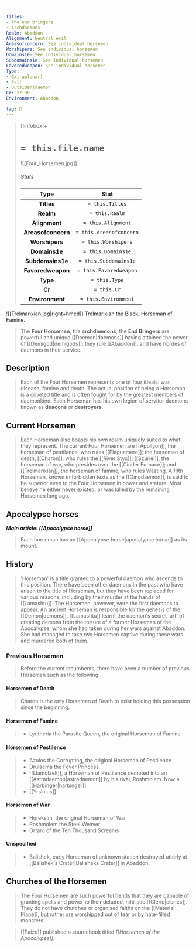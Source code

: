 ```yaml
---

Titles:
- The end bringers
- Archdaemons
Realm: Abaddon
Alignment: Neutral evil
Areasofconcern: See individual horsemen
Worshipers: See individual horsemen
Domains1e: See individual horsemen
Subdomains1e: See individual horsemen
Favoredweapon: See individual horsemen
Type:
- Extraplanar)
- Evil
- Outsider(daemon
Cr: 27-30
Environment: Abaddon

tag: 🙏
---
```


> [!infobox]+
> #  `= this.file.name`
> ![[Four_Horsemen.jpg]]
> ##### Stats
> Type | Stat |
> :---:|:---:|
> **Titles** | `= this.Titles` |
> **Realm** | `= this.Realm` |
> **Alignment** | `= this.Alignment` |
> **Areasofconcern** | `= this.Areasofconcern` |
> **Worshipers** | `= this.Worshipers` |
> **Domains1e** | `= this.Domains1e` |
> **Subdomains1e** | `= this.Subdomains1e` |
> **Favoredweapon** | `= this.Favoredweapon` |
> **Type** | `= this.Type` |
> **Cr** | `= this.Cr` |
> **Environment** | `= this.Environment` |



![[Trelmarixian.jpg|right+hmed]] 
 Trelmarixian the Black, Horseman of Famine.
> The **Four Horsemen**, the **archdaemons**, the **End Bringers** are powerful and unique [[Daemon|daemons]] having attained the power of [[Demigod|demigods]]: they rule [[Abaddon]], and have hordes of daemons in their service.



## Description

> Each of the Four Horsemen represents one of four ideals: war, disease, famine and death. The actual position of being a Horseman is a coveted title and is often fought for by the greatest members of daemonkind. Each Horseman has his own legion of servitor daemons known as **deacons** or **destroyers**.


## Current Horsemen

> Each Horseman also boasts his own realm uniquely suited to what they represent. The current Four Horsemen are [[Apollyon]], the horseman of pestilence, who rules [[Plaguemere]]; the horseman of death, [[Charon]], who rules the [[River Styx]]; [[Szuriel]], the horseman of war, who presides over the [[Cinder Furnace]]; and [[Trelmarixian]], the horseman of famine, who rules Wasting. A fifth Horseman, known in forbidden texts as the [[Oinodaemon]], is said to be superior even to the Four Horsemen in power and stature.  Most believe he either never existed, or was killed by the remaining Horsemen long ago.


## Apocalypse horses

***Main article: [[Apocalypse horse]]***
> Each horseman has an [[Apocalypse horse|apocalypse horse]] as its mount.


## History

> 'Horseman' is a title granted to a powerful daemon who ascends to this position. There have been other daemons in the past who have arisen to the title of Horseman, but they have been replaced for various reasons, including by their murder at the hands of [[Lamashtu]]. The Horsemen, however, were the first daemons to appear.
> An ancient Horseman is responsible for the genesis of the [[Demon|demons]]. [[Lamashtu]] learnt the daemon's secret 'art' of creating demons from the torture of a former Horseman of the Apocalypse, whom she had taken during her wars against Abaddon. She had managed to take two Horsemen captive during these wars and murdered both of them.


### Previous Horsemen

> Before the current incumbents, there have been a number of previous Horsemen such as the following:


#### Horsemen of Death

> Charon is the only Horseman of Death to exist holding this possession since the beginning.


#### Horsemen of Famine

> - Lyutheria the Parasite Queen, the original Horseman of Famine

#### Horsemen of Pestilence

> - Azulos the Corrupting, the original Horseman of Pestilence
> - Drulaema the Fever Princess
> - [[Llamolaek]], a Horseman of Pestilence demoted into an [[Astradaemon|astradaemon]] by his rival, Roshmolem. Now a [[Harbinger|harbinger]].
> - [[Yrsinius]]

#### Horsemen of War

> - Horeksim, the original Horseman of War
> - Roshmolem the Steel Weaver
> - Ortaro of the Ten Thousand Screams

#### Unspecified

> - Balishek, early Horseman of unknown station destroyed utterly at [[Balishek's Crater|Balisheks Crater]] in Abaddon.

## Churches of the Horsemen

> The Four Horsemen are such powerful fiends that they are capable of granting spells and power to their deluded, nihilistic [[Cleric|clerics]]. They do not have churches or organised faiths on the [[Material Plane]], but rather are worshipped out of fear or by hate-filled monsters.


> [[Paizo]] published a sourcebook titled *[[Horsemen of the Apocalypse]]*.








